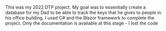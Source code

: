 This was my 2022 DTP project. My goal was to essentially create a database for my Dad to be able to track the keys that he gives to people in his office building. 
I used C# and the Blazor framework to complete the project. Only the documentation is available at this stage - I lost the code
